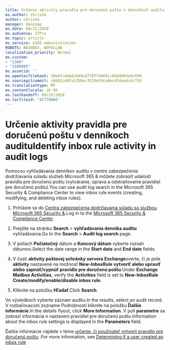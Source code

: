 ```yaml
---
title: Určenie aktivity pravidla pre doručenú poštu v denníkoch auditu
ms.author: chrisda
author: chrisda
manager: dansimp
ms.date: 04/21/2020
ms.audience: ITPro
ms.topic: article
ms.service: o365-administration
ROBOTS: NOINDEX, NOFOLLOW
localization_priority: Normal
ms.custom:
- "1368"
- "3100005"
ms.assetid: ''
ms.openlocfilehash: 3de6fcde6dc649cb77077d469cc66d4003e0c890
ms.sourcegitcommit: c6692ce0fa1358ec3529e59ca0ecdfdea4cdc759
ms.translationtype: MT
ms.contentlocale: sk-SK
ms.lasthandoff: 09/15/2020
ms.locfileid: "47779066"
---
```

# <a name="identify-inbox-rule-activity-in-audit-logs"></a><span data-ttu-id="2af23-102">Určenie aktivity pravidla pre doručenú poštu v denníkoch auditu</span><span class="sxs-lookup"><span data-stu-id="2af23-102">Identify inbox rule activity in audit logs</span></span>

<span data-ttu-id="2af23-103">Pomocou vyhľadávania denníkov auditu v centre zabezpečenia dodržiavania súladu služieb Microsoft 365 & môžete zobraziť udalosti pravidla pre doručenú poštu (vytváranie, úprava a odstraňovanie pravidiel pre doručenú poštu).</span><span class="sxs-lookup"><span data-stu-id="2af23-103">You can use audit log search in the Microsoft 365 Security & Compliance Center to view inbox rule events (creating, modifying, and deleting inbox rules).</span></span>

1. <span data-ttu-id="2af23-104">Prihláste sa do [Centra zabezpečenia dodržiavania súladu so službou Microsoft 365 Security &](https://protection.office.com/).</span><span class="sxs-lookup"><span data-stu-id="2af23-104">Log in to the [Microsoft 365 Security & Compliance Center](https://protection.office.com/).</span></span>

2. <span data-ttu-id="2af23-105">Prejdite na stránku **Search**  >  **vyhľadávania denníka auditu** vyhľadávania.</span><span class="sxs-lookup"><span data-stu-id="2af23-105">Go to the **Search** > **Audit log search** page.</span></span>

3. <span data-ttu-id="2af23-106">V poliach **Počiatočný** dátum a **Koncový dátum** vyberte rozsah dátumov.</span><span class="sxs-lookup"><span data-stu-id="2af23-106">Select the date range in the **Start date** and **End date** fields.</span></span>

4. <span data-ttu-id="2af23-107">V časti **aktivity poštovej schránky servera Exchange**overte, či je pole **aktivity** nastavené na možnosť **New-InboxRule vytvoriť alebo upraviť alebo zapnúť/vypnúť pravidlo pre doručenú poštu**.</span><span class="sxs-lookup"><span data-stu-id="2af23-107">Under **Exchange Mailbox Activities**, verify the **Activities** field is set to **New-InboxRule Create/modify/enable/disable inbox rule**.</span></span>

5. <span data-ttu-id="2af23-108">Kliknite na položku **Hľadať**.</span><span class="sxs-lookup"><span data-stu-id="2af23-108">Click **Search**.</span></span>

<span data-ttu-id="2af23-109">Vo výsledkoch vyberte záznam auditu.</span><span class="sxs-lookup"><span data-stu-id="2af23-109">In the results, select an audit record.</span></span> <span data-ttu-id="2af23-110">V rozbaľovacom zozname Podrobnosti kliknite na položku **Ďalšie informácie**.</span><span class="sxs-lookup"><span data-stu-id="2af23-110">In the details flyout, click **More Information**.</span></span> <span data-ttu-id="2af23-111">V poli **parametre** sa zobrazí informácia o nastavení pravidiel pre doručenú poštu.</span><span class="sxs-lookup"><span data-stu-id="2af23-111">Information about the inbox rule settings is displayed in the **Parameters** field.</span></span>

<span data-ttu-id="2af23-112">Ďalšie informácie nájdete v téme [určenie, či používateľ vytvoril pravidlo pre doručenú poštu](https://docs.microsoft.com//office365/securitycompliance/auditing-troubleshooting-scenarios#determining-if-a-user-created-an-inbox-rule) .</span><span class="sxs-lookup"><span data-stu-id="2af23-112">For more information, see [Determining if a user created an inbox rule](https://docs.microsoft.com//office365/securitycompliance/auditing-troubleshooting-scenarios#determining-if-a-user-created-an-inbox-rule)</span></span>
